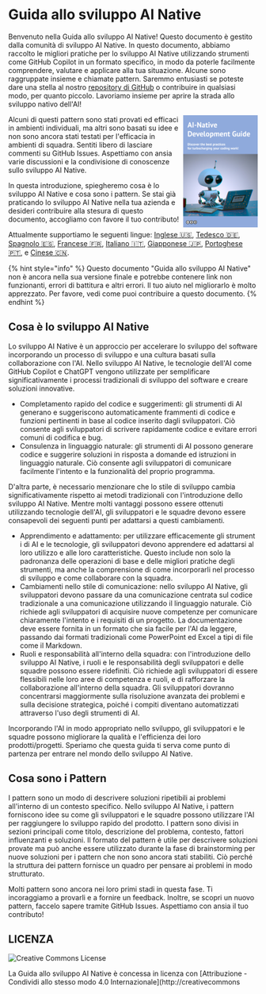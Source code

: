 # Guida allo sviluppo AI Native

Benvenuto nella Guida allo sviluppo AI Native!
Questo documento è gestito dalla comunità di sviluppo AI Native.
In questo documento, abbiamo raccolto le migliori pratiche per lo sviluppo AI Native utilizzando strumenti come GitHub Copilot in un formato specifico, in modo da poterle facilmente comprendere, valutare e applicare alla tua situazione.
Alcune sono raggruppate insieme e chiamate pattern.
Saremmo entusiasti se poteste dare una stella al nostro [repository di GitHub](https://github.com/AI-Native-Development/patterns) o contribuire in qualsiasi modo, per quanto piccolo. Lavoriamo insieme per aprire la strada allo sviluppo nativo dell'AI!

<img align="right" src="../top.png" title="AI Native Development Guide" width="30%">

Alcuni di questi pattern sono stati provati ed efficaci in ambienti individuali, ma altri sono basati su idee e non sono ancora stati testati per l'efficacia in ambienti di squadra.
Sentiti libero di lasciare commenti su GitHub Issues.
Aspettiamo con ansia varie discussioni e la condivisione di conoscenze sullo sviluppo AI Native.

In questa introduzione, spiegheremo cosa è lo sviluppo AI Native e cosa sono i pattern.
Se stai già praticando lo sviluppo AI Native nella tua azienda e desideri contribuire alla stesura di questo documento, accogliamo con favore il tuo contributo!

Attualmente supportiamo le seguenti lingue: [Inglese 🇺🇸](https://www.ai-native.dev/docs/), [Tedesco 🇩🇪](https://www.ai-native.dev/docs/v/de/), [Spagnolo 🇪🇸](https://www.ai-native.dev/docs/v/es/), [Francese 🇫🇷](https://www.ai-native.dev/docs/v/fr/), [Italiano 🇮🇹](https://www.ai-native.dev/docs/v/it/), [Giapponese 🇯🇵](https://www.ai-native.dev/docs/v/ja/), [Portoghese 🇵🇹](https://www.ai-native.dev/docs/v/pt/), e [Cinese 🇨🇳](https://www.ai-native.dev/docs/v/zh/).

{% hint style="info" %}
Questo documento "Guida allo sviluppo AI Native" non è ancora nella sua versione finale e potrebbe contenere link non funzionanti, errori di battitura e altri errori.
Il tuo aiuto nel migliorarlo è molto apprezzato.
Per favore, vedi come puoi contribuire a questo documento.
{% endhint %}

## Cosa è lo sviluppo AI Native

Lo sviluppo AI Native è un approccio per accelerare lo sviluppo del software incorporando un processo di sviluppo e una cultura basati sulla collaborazione con l'AI.
Nello sviluppo AI Native, le tecnologie dell'AI come GitHub Copilot e ChatGPT vengono utilizzate per semplificare significativamente i processi tradizionali di sviluppo del software e creare soluzioni innovative.

* Completamento rapido del codice e suggerimenti: gli strumenti di AI generano e suggeriscono automaticamente frammenti di codice e funzioni pertinenti in base al codice inserito dagli sviluppatori.
Ciò consente agli sviluppatori di scrivere rapidamente codice e evitare errori comuni di codifica e bug.
* Consulenza in linguaggio naturale: gli strumenti di AI possono generare codice e suggerire soluzioni in risposta a domande ed istruzioni in linguaggio naturale.
Ciò consente agli sviluppatori di comunicare facilmente l'intento e la funzionalità del proprio programma.

D'altra parte, è necessario menzionare che lo stile di sviluppo cambia significativamente rispetto ai metodi tradizionali con l'introduzione dello sviluppo AI Native.
Mentre molti vantaggi possono essere ottenuti utilizzando tecnologie dell'AI, gli sviluppatori e le squadre devono essere consapevoli dei seguenti punti per adattarsi a questi cambiamenti.

* Apprendimento e adattamento: per utilizzare efficacemente gli strument i di AI e le tecnologie, gli sviluppatori devono apprendere ed adattarsi al loro utilizzo e alle loro caratteristiche.
Questo include non solo la padronanza delle operazioni di base e delle migliori pratiche degli strumenti, ma anche la comprensione di come incorporarli nel processo di sviluppo e come collaborare con la squadra.
* Cambiamenti nello stile di comunicazione: nello sviluppo AI Native, gli sviluppatori devono passare da una comunicazione centrata sul codice tradizionale a una comunicazione utilizzando il linguaggio naturale.
Ciò richiede agli sviluppatori di acquisire nuove competenze per comunicare chiaramente l'intento e i requisiti di un progetto.
La documentazione deve essere fornita in un formato che sia facile per l'AI da leggere, passando dai formati tradizionali come PowerPoint ed Excel a tipi di file come il Markdown.
* Ruoli e responsabilità all'interno della squadra: con l'introduzione dello sviluppo AI Native, i ruoli e le responsabilità degli sviluppatori e delle squadre possono essere ridefiniti.
Ciò richiede agli sviluppatori di essere flessibili nelle loro aree di competenza e ruoli, e di rafforzare la collaborazione all'interno della squadra.
Gli sviluppatori dovranno concentrarsi maggiormente sulla risoluzione avanzata dei problemi e sulla decisione strategica, poiché i compiti diventano automatizzati attraverso l'uso degli strumenti di AI.

Incorporando l'AI in modo appropriato nello sviluppo, gli sviluppatori e le squadre possono migliorare la qualità e l'efficienza dei loro prodotti/progetti.
Speriamo che questa guida ti serva come punto di partenza per entrare nel mondo dello sviluppo AI Native.

## Cosa sono i Pattern

I pattern sono un modo di descrivere soluzioni ripetibili ai problemi all'interno di un contesto specifico.
Nello sviluppo AI Native, i pattern forniscono idee su come gli sviluppatori e le squadre possono utilizzare l'AI per raggiungere lo sviluppo rapido del prodotto.
I pattern sono divisi in sezioni principali come titolo, descrizione del problema, contesto, fattori influenzanti e soluzioni.
Il formato del pattern è utile per descrivere soluzioni provate ma può anche essere utilizzato durante la fase di brainstorming per nuove soluzioni per i pattern che non sono ancora stati stabiliti.
Ciò perché la struttura dei pattern fornisce un quadro per pensare ai problemi in modo strutturato.

Molti pattern sono ancora nei loro primi stadi in questa fase.
Ti incoraggiamo a provarli e a fornire un feedback.
Inoltre, se scopri un nuovo pattern, faccelo sapere tramite GitHub Issues.
Aspettiamo con ansia il tuo contributo!

## LICENZA

![Creative Commons License](https://i.creativecommons.org/l/by-sa/4.0/88x31.png)

La Guida allo sviluppo AI Native è concessa in licenza con [Attribuzione - Condividi allo stesso modo 4.0 Internazionale](http://creativecommons